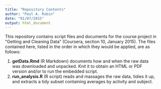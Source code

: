 ```yaml
---
title: "Repository Contents"
author: "Paul A. Rubin"
date: "01/07/2015"
output: html_document
---
```


This repository contains script files and documents for the course project in "Getting and Cleaning Data" (Coursera, section 10, January 2015). The files contained here, listed in the order in which they would be applied, are as follows:

1. **getData.Rmd** (R Markdown) documents how and when the raw data was downloaded and unpacked. *Knit* it to obtain an HTML or PDF version and/or to run the embedded script.
2. **run_analysis.R** (R script) reads and massages the raw data, tidies it up, and extracts a tidy subset containing averages by activity and subject.